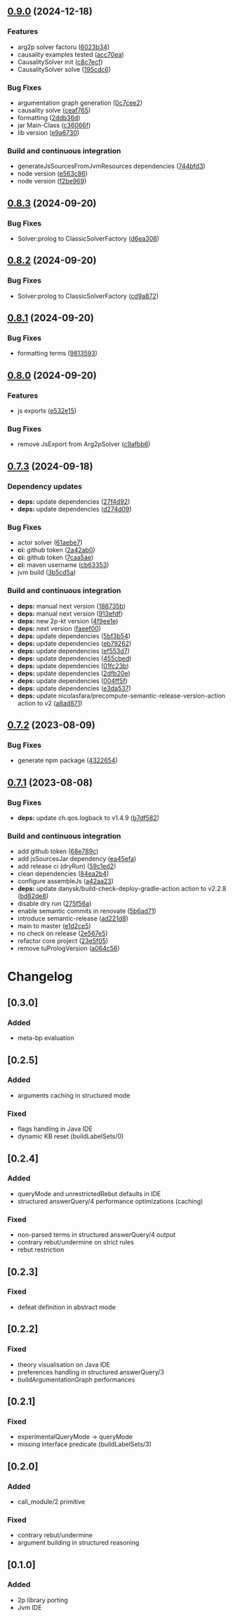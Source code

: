 ## [0.9.0](https://github.com/tuProlog/arg2p-kt/compare/0.8.3...0.9.0) (2024-12-18)

### Features

* arg2p solver factoru ([6023b34](https://github.com/tuProlog/arg2p-kt/commit/6023b3455c502f69a9d10164e22926979fd360b3))
* causality examples tested ([acc70ea](https://github.com/tuProlog/arg2p-kt/commit/acc70ead00b07c69826c648a30a6bcda174ee39f))
* CausalitySolver init ([c8c7ecf](https://github.com/tuProlog/arg2p-kt/commit/c8c7ecfc0931ead3e023f2c4c67e2d9c7c8c25d2))
* CausalitySolver solve ([195cdc6](https://github.com/tuProlog/arg2p-kt/commit/195cdc6468fc3fa7f8713296838e792cb431d9a0))

### Bug Fixes

* argumentation graph generation ([0c7cee2](https://github.com/tuProlog/arg2p-kt/commit/0c7cee2694f6f5eaf3e2aedde92f57672dadcb9f))
* causality solve ([ceaf765](https://github.com/tuProlog/arg2p-kt/commit/ceaf7654ae107998ed4feeed5b57c262da37ee44))
* formatting ([2ddb36d](https://github.com/tuProlog/arg2p-kt/commit/2ddb36d1eb4fc2626a5a04400cc8a5767e2331be))
* jar Main-Class ([c36066f](https://github.com/tuProlog/arg2p-kt/commit/c36066ff19adddfcd715ded590e96af9db3c0590))
* lib version ([e9a6730](https://github.com/tuProlog/arg2p-kt/commit/e9a67308f8c145388853dd796a265d76cfc71ed5))

### Build and continuous integration

* generateJsSourcesFromJvmResources dependencies ([744bfd3](https://github.com/tuProlog/arg2p-kt/commit/744bfd3ead4d155aaff0edad7810011191d0f7f2))
* node version ([e563c86](https://github.com/tuProlog/arg2p-kt/commit/e563c862f4f9ffee6a78dfc7bcca461a63eacd7f))
* node version ([f2be969](https://github.com/tuProlog/arg2p-kt/commit/f2be969492e00e9bc53a13ce14c08d5565b5a26c))

## [0.8.3](https://github.com/tuProlog/arg2p-kt/compare/0.8.2...0.8.3) (2024-09-20)

### Bug Fixes

* Solver:prolog to ClassicSolverFactory ([d6ea308](https://github.com/tuProlog/arg2p-kt/commit/d6ea3089b5de0621d9798dd5525d706a6b4c13b6))

## [0.8.2](https://github.com/tuProlog/arg2p-kt/compare/0.8.1...0.8.2) (2024-09-20)

### Bug Fixes

* Solver:prolog to ClassicSolverFactory ([cd9a872](https://github.com/tuProlog/arg2p-kt/commit/cd9a872ab70ad732072db07fd03e64cca5e21912))

## [0.8.1](https://github.com/tuProlog/arg2p-kt/compare/0.8.0...0.8.1) (2024-09-20)

### Bug Fixes

* formatting terms ([9813593](https://github.com/tuProlog/arg2p-kt/commit/9813593d2e958df8bb85832b0752523de0acc003))

## [0.8.0](https://github.com/tuProlog/arg2p-kt/compare/0.7.3...0.8.0) (2024-09-20)

### Features

* js exports ([e532e15](https://github.com/tuProlog/arg2p-kt/commit/e532e154b46c54a764f48c097d64527d5077f3a0))

### Bug Fixes

* remove JsExport from Arg2pSolver ([c9afbb6](https://github.com/tuProlog/arg2p-kt/commit/c9afbb6d1f3f75dac2e3eb29fa5dd3b7fd8ba6ba))

## [0.7.3](https://github.com/tuProlog/arg2p-kt/compare/0.7.2...0.7.3) (2024-09-18)

### Dependency updates

* **deps:** update dependencies ([27f4d92](https://github.com/tuProlog/arg2p-kt/commit/27f4d929793b564dfca29cd56989e3c607f0f9d9))
* **deps:** update dependencies ([d274d09](https://github.com/tuProlog/arg2p-kt/commit/d274d095c06c2c2c373044956873b933a2c722d0))

### Bug Fixes

* actor solver ([61aebe7](https://github.com/tuProlog/arg2p-kt/commit/61aebe77ba91e936914b15c4a0334248a9712d5a))
* **ci:** github token ([2a42ab0](https://github.com/tuProlog/arg2p-kt/commit/2a42ab054dbcc5c2199c458bb11344c73efbc70f))
* **ci:** github token ([7caa5ae](https://github.com/tuProlog/arg2p-kt/commit/7caa5ae552c456e3e35d371e7831ad76cca8c253))
* **ci:** maven username ([cb63353](https://github.com/tuProlog/arg2p-kt/commit/cb6335322b384e7d4d993d06934feb5ccd29d544))
* jvm build ([3b5cd5a](https://github.com/tuProlog/arg2p-kt/commit/3b5cd5a848e8871db4bee9e2d6efaf151e48e9a7))

### Build and continuous integration

* **deps:** manual next version ([188735b](https://github.com/tuProlog/arg2p-kt/commit/188735b03e7a8ff53259a7ba118f03f013d15455))
* **deps:** manual next version ([913efdf](https://github.com/tuProlog/arg2p-kt/commit/913efdf0810f9bfbd23fbc138deb36ed851e83b6))
* **deps:** new 2p-kt version ([4f9ee1e](https://github.com/tuProlog/arg2p-kt/commit/4f9ee1ebab50d2165185b933d3197f7a298f14bd))
* **deps:** next version ([faeef00](https://github.com/tuProlog/arg2p-kt/commit/faeef00ca914cf13f9d18699ce994f426e71fbc2))
* **deps:** update dependencies ([5bf3b54](https://github.com/tuProlog/arg2p-kt/commit/5bf3b544a4b30d8ca025b36e960c10e2bccf0a59))
* **deps:** update dependencies ([eb79262](https://github.com/tuProlog/arg2p-kt/commit/eb792629a71ac51cb7b1dc03362b5645afea98cb))
* **deps:** update dependencies ([ef553d7](https://github.com/tuProlog/arg2p-kt/commit/ef553d715097da5975c499d9b72915eff74ff439))
* **deps:** update dependencies ([455cbed](https://github.com/tuProlog/arg2p-kt/commit/455cbed3039b044da0115daf5a68ca791d62ea7d))
* **deps:** update dependencies ([01fc23b](https://github.com/tuProlog/arg2p-kt/commit/01fc23b0cdadbaaf43a146a726337d747fe6891d))
* **deps:** update dependencies ([2dfb20e](https://github.com/tuProlog/arg2p-kt/commit/2dfb20e511d67e67d11e58fcd8baa26ed167fe4e))
* **deps:** update dependencies ([004ff5f](https://github.com/tuProlog/arg2p-kt/commit/004ff5f8aa7c562e8a14c33ac936a523031e8a77))
* **deps:** update dependencies ([e3da537](https://github.com/tuProlog/arg2p-kt/commit/e3da5371c82b43deb692e63259a52cf60a1e7c64))
* **deps:** update nicolasfara/precompute-semantic-release-version-action action to v2 ([a8ad871](https://github.com/tuProlog/arg2p-kt/commit/a8ad871261a00a62bc9ef722e192a203492e270e))

## [0.7.2](https://github.com/tuProlog/arg2p-kt/compare/0.7.1...0.7.2) (2023-08-09)


### Bug Fixes

* generate npm package ([4322654](https://github.com/tuProlog/arg2p-kt/commit/4322654f561a0bc47e90c1e5e01e93d7a580e254))

## [0.7.1](https://github.com/tuProlog/arg2p-kt/compare/0.7.0...0.7.1) (2023-08-08)


### Bug Fixes

* **deps:** update ch.qos.logback to v1.4.9 ([b7df582](https://github.com/tuProlog/arg2p-kt/commit/b7df5829ad92eb3cae23ebd2a32708e18abbabca))


### Build and continuous integration

* add github token ([68e789c](https://github.com/tuProlog/arg2p-kt/commit/68e789c79d6fe905ba403589b445d74cd603dd00))
* add jsSourcesJar dependency ([ea45efa](https://github.com/tuProlog/arg2p-kt/commit/ea45efae8b51afc7f7759d6c7649a0994a21bfe0))
* add release ci (dryRun) ([59c1ed2](https://github.com/tuProlog/arg2p-kt/commit/59c1ed2a9a754e6c50760f3dccd9b6d2bc3267d7))
* clean dependencies ([84ea2b4](https://github.com/tuProlog/arg2p-kt/commit/84ea2b4f86e40c4d72146505a222fd10e1e804db))
* configure assembleJs ([a42aa23](https://github.com/tuProlog/arg2p-kt/commit/a42aa232b586996e26a8fc7d0763889f30ccc55a))
* **deps:** update danysk/build-check-deploy-gradle-action action to v2.2.8 ([bd82de8](https://github.com/tuProlog/arg2p-kt/commit/bd82de8e36f43c267fa05366cf54dd4c17bc3571))
* disable dry run ([275f56a](https://github.com/tuProlog/arg2p-kt/commit/275f56aaa476adb8bab39226f492ff0fc474a4c2))
* enable semantic commits in renovate ([5b6ad71](https://github.com/tuProlog/arg2p-kt/commit/5b6ad71e10d6c1312a1f1d01eb20b4bb5aa12a62))
* introduce semantic-release ([ad221d8](https://github.com/tuProlog/arg2p-kt/commit/ad221d8d52c760f9c9bc590b1c90e03e3baeffab))
* main to master ([e1d2ce5](https://github.com/tuProlog/arg2p-kt/commit/e1d2ce5ecb64166d904ff870edaec05841331168))
* no check on release ([2e567e5](https://github.com/tuProlog/arg2p-kt/commit/2e567e55c6ce41a53adfde4fdf53db3a7380817b))
* refactor core project ([23e5f05](https://github.com/tuProlog/arg2p-kt/commit/23e5f059a2589df3d163711964614da5ddc3aef2))
* remove tuPrologVersion ([a064c56](https://github.com/tuProlog/arg2p-kt/commit/a064c56ba057d15a1e1d8792adad8dc998dbca4b))

# Changelog

## [0.3.0]
### Added
- meta-bp evaluation

## [0.2.5]
### Added
- arguments caching in structured mode
### Fixed
- flags handling in Java IDE
- dynamic KB reset (buildLabelSets/0)

## [0.2.4]
### Added
- queryMode and unrestrictedRebut defaults in IDE
- structured answerQuery/4 performance optimizations (caching)
### Fixed
- non-parsed terms in structured answerQuery/4 output
- contrary rebut/undermine on strict rules
- rebut restriction

## [0.2.3]
### Fixed
- defeat definition in abstract mode 

## [0.2.2]
### Fixed
- theory visualisation on Java IDE
- preferences handling in structured answerQuery/3
- buildArgumentationGraph performances

## [0.2.1]
### Fixed
- experimentalQueryMode -> queryMode 
- missing interface predicate (buildLabelSets/3)

## [0.2.0]
### Added
- call_module/2 primitive
### Fixed
- contrary rebut/undermine
- argument building in structured reasoning

## [0.1.0]
### Added
- 2p library porting
- Jvm IDE
